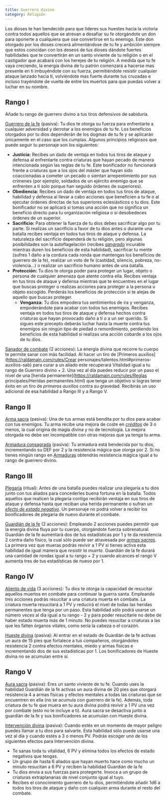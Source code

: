 ```yaml
---
title: Guerrero divino
category: Religión
---
```


Los dioses te han bendecido para que lideres sus huestes hacia la victoria contra todos aquellos que se atrevan a desafiar su fe otorgándote un don para oponerte a cualquiera que ose convertirse en tu enemigo. Este don otorgado por los dioses crecerá alimentándose de tu fe y ambición siempre que estos coincidan con los deseos de tus dioses dándote fuertes habilidades que te convertirán en un santo viviente de tu religión o en el castigador que acabará con los herejes de tu religión. A medida que tu fe vaya creciendo, la energía divina de tu patrón comenzará a hacerse mas presente en ti imbuyéndote con su fuerza, permitiéndote resistir cualquier ataque lanzado hacia tí, volviéndote mas fuerte durante tus cruzadas e incluso trayéndote de vuelta de entre los muertos para que puedas volver a luchar en su nombre.

## Rango I

Añade tu rango de guerrero divino a tus tiros defensivos de sabiduría.

<u>Guerrero de la fe</u> (pasiva): Tu dios te otorga su fuerza para enfrentarte a cualquier adversidad y derrotar a los enemigos de tu fe. Los beneficios otorgados por tu dios dependerán de los dogmas de tu fe y se aplicarán únicamente en el caso que los cumplas. Algunos principios religiosos que puede seguir tu personaje son los siguientes:

- **Justicia:** Recibes un dado de ventaja en todos tus tiros de ataque y defensa al enfrentarte contra criaturas que hayan pecado de manera intencionada según las reglas de tu fe. Este bonificador no funcionará frente a criaturas que a los ojos del máster que hayan sido coaccionadas a cometer un pecado o sientan arrepentimiento por sus crímenes (por ejemplo, soldados de un ejército enemigo que se enfrenten a ti solo porque han seguido órdenes de superiores).
- **Obediencia:** Recibes un dado de ventaja en todos tus tiros de ataque, habilidad y defensa al llevar a cabo acciones que beneficien a tu fe o al ejecutar órdenes directas de tus superiores eclesiásticos o tu dios. Este bonificador no se aplicará si tomas una acción que no significa un beneficio directo para tu organización religiosa o si desobedeces órdenes de un superior.
- **Sacrificio:** Para obtener la fuerza de tu dios debes sacrificar algo por tu parte. Si realizas un sacrificio a favor de tu dios antes o durante una batalla recibes ventaja en todos tus tiros de ataque y defensa. La naturaleza del sacrificio dependerá de tu religión, pero algunas posibilidades son la autoflagelación (recibes *[sangrado](https://raldamain.com/rules/Reglas%20principales/Efectos%20de%20estado.html#sangrado)* incurable mientras duren los beneficios de esta habilidad), sacrificar tu mente (sufres 1 daño a la cordura cada ronda que mantengas los beneficios de guerrero de la fe), realizar un voto de fe (castidad, silencio, pobreza, no-violencia...) o realizar un sacrificio humano antes de una batalla.
- **Protección:** Tu dios te otorga poder para proteger un lugar, objeto o persona de cualquier amenaza que atente contra ella. Recibes ventaja en tus tiros de ataque y defensa mientras que te encuentres en el  lugar que buscas proteger o realizas acciones para proteger a la persona u objeto escogido. Perderás los beneficios de protección si te alejas de aquello que buscas proteger.
  - **Venganza:** Tu dios empodera tus sentimientos de ira y venganza, empoderándote para acabar con todos tus enemigos. Recibes ventaja en todos tus tiros de ataque y defensa hechos contra criaturas que hayan provocado daño a ti o a un ser querido. Si sigues este precepto deberás luchar hasta la muerte contra tus enemigos sin ningún tipo de piedad o remordimiento, perdiendo los beneficios de esta habilidad si realizas una acción cobarde a los ojos de tu dios.


<u>Sanador de combate</u> (2 acciones): La energía divina que recorre tu cuerpo te permite sanar con más facilidad. Al hacer un tiro de [Primeros auxilios](https://raldamain.com/rules/Crear personajes/talentos.html#primeros-auxilios-sab) para curar a un aliado este recuperará Vitalidad igual a tu rango de Guerrero divino + 2. Una vez al día puedes reducir por un paso el nivel de una [herida permanente](https://raldamain.com/rules/Reglas principales/Heridas permanentes.html) que tenga un objetivo si logras tener éxito en un tiro de *primeros auxilios* contra su gravedad. Recibirás un uso adicional de esa habilidad a Rango III y a Rango V.

## Rango II

<u>Arma sacra</u> (pasiva): Una de tus armas está bendita por tu dios para acabar con tus enemigos. Tu arma recibe una mejora de coste en *[créditos](https://raldamain.com/rules/Reglas%20adicionales/equipamiento/mejoras%20de%20arma.html)* de 3 o menos, la cual origina de magia divina y no de tecnología. La mejora otorgada no debe ser incompatible con otras mejoras que ya tenga tu arma.

<u>Armadura consagrada</u> (pasiva): Tu armadura está bendecida por tu dios, incrementando su DEF por 2 y la resistencia mágica que otorga por 2. Si no tienes ningún rango en [Armaduras](https://raldamain.com/rules/Rangos/Combate/armaduras.html) obtendrás resistencia mágica igual a tu rango de guerrero divino.

## Rango III

<u>Plegaria</u> (ritual): Antes de una batalla puedes realizar una plegaria a tu dios junto con tus aliados para concederles buena fortuna en la batalla. Todos aquellos que realicen la plegaria contigo recibirán ventaja en sus tiros de ataque y defensa hasta que reciban una herida permanente o sufran un *[efecto de estado negativo](https://raldamain.com/rules/Reglas%20principales/Efectos%20de%20estado.html)*. Un personaje no podrá volver a recibir los bonificadores de plegaria de nuevo durante el combate.

<u>Guardián de la fe</u> (2 acciones): Empleando 2 acciones puedes permitir que la energía divina fluya por tu cuerpo, otorgándote fuerza sobrenatural. Guardián de la fe aumentará dos de tus estadísticas por 1 y te da resistencia 2 contra daño físico, la cual sólo puede ser atravesada por *[armas sacras](https://raldamain.com/rules/Rangos/Religion/guerrero%20divino.html#rango-ii)*. La primera vez que mueras podrás revivir a 1 PV si tienes activa esta habilidad de igual manera que *resistir la muerte*. Guardián de la fe durará una cantidad de rondas igual a tu rango + 2 y cuando alcances el rango V aumenta tres de tus estadísticas de nuevo por 1.

## Rango IV

<u>Aliento de vida</u> (3 acciones): Tu dios te otorga la capacidad de resucitar aquellos muertos en combate para continuar la guerra santa. Empleando tres acciones podrás resucitar a una criatura muerta en combate. La criatura muerta resucitará a 1 PV y reducirá el nivel de todas las heridas permanentes que tenga por un paso. Esta habilidad sólo podrá usarse un número veces al día igual a tu rango - 2 y para poder resucitarle no debe de haber estado muerta más de 1 minuto. No puedes resucitar a criaturas a las que les falten órganos vitales, como sería la cabeza o el corazón.

<u>Hueste divina</u> (pasiva): Al entrar en el estado de Guardián de la fe activas un aura de 15 pies que fortalece a tus compañeros, otorgándoles resistencia 2 contra efectos mentales, miedo y armas físicas e incrementando dos de sus estadísticas por 1. Los bonificadores de Hueste divina no se acumulan entre sí.

## Rango V

<u>Aura sacra</u> (pasiva): Eres un santo viviente de tu fe. Cuando uses la habilidad Guardián de la fe activas un aura divina de 20 pies que otorgará resistencia 4 a armas físicas y efectos mentales a todas las criaturas que se encuentren en ella (no se acumula con guerrero de la fe). Además, toda criatura de tu fe que muera en tu aura divina podrá revivir a 1 PV una vez por combate (esto no te incluye a ti). Aura sacra se desactiva junto a guardián de la fe y sus bonificadores se acumulan con Hueste divina.

<u>Intervención divina</u> (pasiva): Cuando estés en un momento de mayor peligro puedes llamar a tu dios para salvarte. Esta habilidad sólo puede usarse una vez al día y cuando estés a 3 o menos PV. Podrás escoger uno de los siguientes efectos para Intervención divina.

- Te sanas toda tu vitalidad, 6 PV y elimina todos los efectos de estado negativos que tengas.
- Un grupo de hasta 6 aliados que hayan muerto hace como mucho un minuto resucitan a 6 PV y reciben la habilidad Guardián de la fe
- Tu dios envía a sus fuerzas para protegerte. Invoca a un grupo de criaturas extraplanarias de nivel conjunto igual al tuyo.
- Recibes el conocimiento guerrero de tu dios, permitiéndote añadir 1d6 a todos los tiros de ataque y daño con cualquier arma durante el resto del combate.